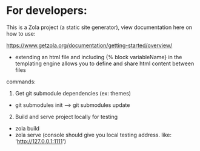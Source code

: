 # For developers:

This is a Zola project (a static site generator), view documentation here on how to use:

https://www.getzola.org/documentation/getting-started/overview/

- extending an html file and including {% block variableName} in the templating engine allows you to define and share  html content between files

commands: 

1. Get git submodule dependencies (ex: themes)
- git submodules init --> git submodules update

2. Build and serve project locally for testing
- zola build
- zola serve (console should give you local testing address. like: 'http://127.0.0.1:1111')
